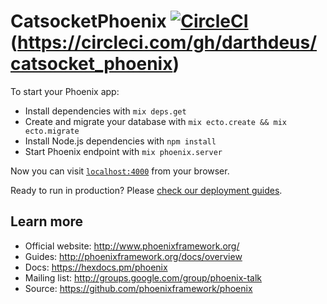 # CatsocketPhoenix [![CircleCI](https://circleci.com/gh/darthdeus/catsocket_phoenix.svg?style=svg&circle-token=f193d4a66be357f2c5a2a70772a6802e7c6cf99b)](https://circleci.com/gh/darthdeus/catsocket_phoenix)(https://circleci.com/gh/darthdeus/catsocket_phoenix)

To start your Phoenix app:

  * Install dependencies with `mix deps.get`
  * Create and migrate your database with `mix ecto.create && mix ecto.migrate`
  * Install Node.js dependencies with `npm install`
  * Start Phoenix endpoint with `mix phoenix.server`

Now you can visit [`localhost:4000`](http://localhost:4000) from your browser.

Ready to run in production? Please [check our deployment guides](http://www.phoenixframework.org/docs/deployment).

## Learn more

  * Official website: http://www.phoenixframework.org/
  * Guides: http://phoenixframework.org/docs/overview
  * Docs: https://hexdocs.pm/phoenix
  * Mailing list: http://groups.google.com/group/phoenix-talk
  * Source: https://github.com/phoenixframework/phoenix
